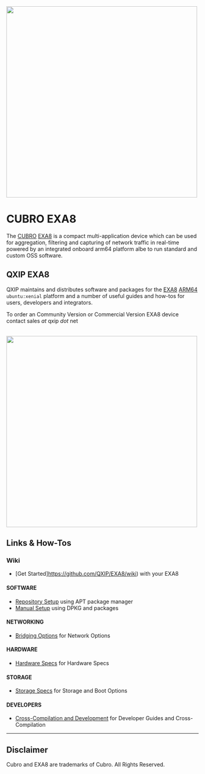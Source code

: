 <img src="http://cubro.org/images/EXA8_Banner.jpg" width=500>


# CUBRO EXA8
The [CUBRO](http://www.cubro.com/) [EXA8](http://cubro.org) is a compact multi-application device which can be used for aggregation, filtering and capturing of network traffic in real-time powered by an integrated onboard arm64 platform albe to run standard and custom OSS software. 

## QXIP EXA8
QXIP maintains and distributes software and packages for the [EXA8](http://cubro.org) [ARM64](https://github.com/lmangani/EXA8/blob/master/hardware.md) `ubuntu:xenial` platform and a number of useful guides and how-tos for users, developers and integrators.

To order an Community Version or Commercial Version EXA8 device contact sales *at* qxip *dot* net

<br/>

<img src="https://user-images.githubusercontent.com/1423657/54088970-e5ef4f80-4363-11e9-929f-d26cbc484fb8.png" width=500>

## Links & How-Tos
### Wiki
* [Get Started]https://github.com/QXIP/EXA8/wiki) with your EXA8

#### SOFTWARE
* [Repository Setup](https://github.com/QXIP/EXA8/wiki/EXA8-Software) using APT package manager
* [Manual Setup](https://github.com/QXIP/EXA8/tree/master/packages) using DPKG and packages

#### NETWORKING
* [Bridging Options](https://github.com/QXIP/EXA8/wiki/EXA8-Network) for Network Options

#### HARDWARE
* [Hardware Specs](https://github.com/QXIP/EXA8/wiki/EXA8-Hardware) for Hardware Specs

#### STORAGE
* [Storage Specs](https://github.com/QXIP/EXA8/wiki/EXA8-Storage) for Storage and Boot Options

#### DEVELOPERS
* [Cross-Compilation and Development](https://github.com/QXIP/EXA8/wiki/EXA8-Development) for Developer Guides and Cross-Compilation

------

## Disclaimer
Cubro and EXA8 are trademarks of Cubro. All Rights Reserved.
